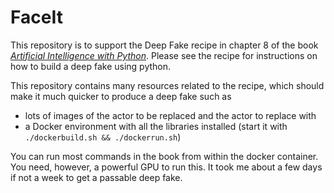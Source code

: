 # FaceIt

This repository is to support the Deep Fake recipe in chapter 8 of the book [*Artificial Intelligence with Python*](https://www.amazon.co.uk/gp/product/B08GQ8TN8C). Please see the recipe for instructions on how to build a deep fake using python. 

This repository contains many resources related to the recipe, which should make it much quicker to produce a deep fake such as
* lots of images of the actor to be replaced and the actor to replace with
* a Docker environment with all the libraries installed (start it with `./dockerbuild.sh && ./dockerrun.sh`)

You can run most commands in the book from within the docker container. You need, however, a powerful GPU to run this. It took me about a few days if not a week to get a passable deep fake.
